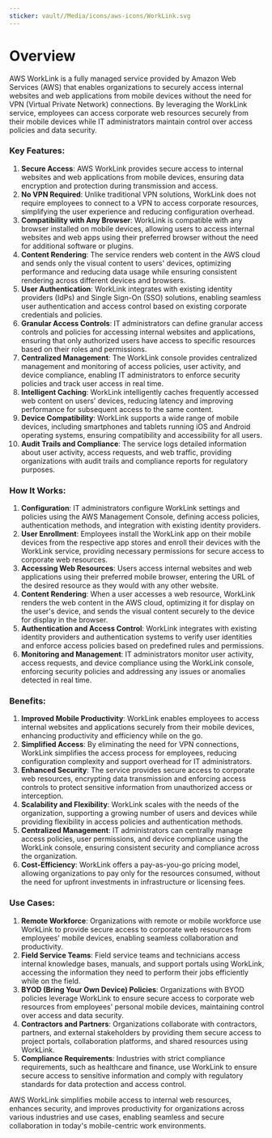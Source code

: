 ```yaml
---
sticker: vault//Media/icons/aws-icons/WorkLink.svg
---
```

# Overview

AWS WorkLink is a fully managed service provided by Amazon Web Services (AWS) that enables organizations to securely access internal websites and web applications from mobile devices without the need for VPN (Virtual Private Network) connections. By leveraging the WorkLink service, employees can access corporate web resources securely from their mobile devices while IT administrators maintain control over access policies and data security.

### Key Features:

1. **Secure Access**: AWS WorkLink provides secure access to internal websites and web applications from mobile devices, ensuring data encryption and protection during transmission and access.
2. **No VPN Required**: Unlike traditional VPN solutions, WorkLink does not require employees to connect to a VPN to access corporate resources, simplifying the user experience and reducing configuration overhead.
3. **Compatibility with Any Browser**: WorkLink is compatible with any browser installed on mobile devices, allowing users to access internal websites and web apps using their preferred browser without the need for additional software or plugins.
4. **Content Rendering**: The service renders web content in the AWS cloud and sends only the visual content to users' devices, optimizing performance and reducing data usage while ensuring consistent rendering across different devices and browsers.
5. **User Authentication**: WorkLink integrates with existing identity providers (IdPs) and Single Sign-On (SSO) solutions, enabling seamless user authentication and access control based on existing corporate credentials and policies.
6. **Granular Access Controls**: IT administrators can define granular access controls and policies for accessing internal websites and applications, ensuring that only authorized users have access to specific resources based on their roles and permissions.
7. **Centralized Management**: The WorkLink console provides centralized management and monitoring of access policies, user activity, and device compliance, enabling IT administrators to enforce security policies and track user access in real time.
8. **Intelligent Caching**: WorkLink intelligently caches frequently accessed web content on users' devices, reducing latency and improving performance for subsequent access to the same content.
9. **Device Compatibility**: WorkLink supports a wide range of mobile devices, including smartphones and tablets running iOS and Android operating systems, ensuring compatibility and accessibility for all users.
10. **Audit Trails and Compliance**: The service logs detailed information about user activity, access requests, and web traffic, providing organizations with audit trails and compliance reports for regulatory purposes.

### How It Works:

1. **Configuration**: IT administrators configure WorkLink settings and policies using the AWS Management Console, defining access policies, authentication methods, and integration with existing identity providers.
2. **User Enrollment**: Employees install the WorkLink app on their mobile devices from the respective app stores and enroll their devices with the WorkLink service, providing necessary permissions for secure access to corporate web resources.
3. **Accessing Web Resources**: Users access internal websites and web applications using their preferred mobile browser, entering the URL of the desired resource as they would with any other website.
4. **Content Rendering**: When a user accesses a web resource, WorkLink renders the web content in the AWS cloud, optimizing it for display on the user's device, and sends the visual content securely to the device for display in the browser.
5. **Authentication and Access Control**: WorkLink integrates with existing identity providers and authentication systems to verify user identities and enforce access policies based on predefined rules and permissions.
6. **Monitoring and Management**: IT administrators monitor user activity, access requests, and device compliance using the WorkLink console, enforcing security policies and addressing any issues or anomalies detected in real time.

### Benefits:

1. **Improved Mobile Productivity**: WorkLink enables employees to access internal websites and applications securely from their mobile devices, enhancing productivity and efficiency while on the go.
2. **Simplified Access**: By eliminating the need for VPN connections, WorkLink simplifies the access process for employees, reducing configuration complexity and support overhead for IT administrators.
3. **Enhanced Security**: The service provides secure access to corporate web resources, encrypting data transmission and enforcing access controls to protect sensitive information from unauthorized access or interception.
4. **Scalability and Flexibility**: WorkLink scales with the needs of the organization, supporting a growing number of users and devices while providing flexibility in access policies and authentication methods.
5. **Centralized Management**: IT administrators can centrally manage access policies, user permissions, and device compliance using the WorkLink console, ensuring consistent security and compliance across the organization.
6. **Cost-Efficiency**: WorkLink offers a pay-as-you-go pricing model, allowing organizations to pay only for the resources consumed, without the need for upfront investments in infrastructure or licensing fees.

### Use Cases:

1. **Remote Workforce**: Organizations with remote or mobile workforce use WorkLink to provide secure access to corporate web resources from employees' mobile devices, enabling seamless collaboration and productivity.
2. **Field Service Teams**: Field service teams and technicians access internal knowledge bases, manuals, and support portals using WorkLink, accessing the information they need to perform their jobs efficiently while on the field.
3. **BYOD (Bring Your Own Device) Policies**: Organizations with BYOD policies leverage WorkLink to ensure secure access to corporate web resources from employees' personal mobile devices, maintaining control over access and data security.
4. **Contractors and Partners**: Organizations collaborate with contractors, partners, and external stakeholders by providing them secure access to project portals, collaboration platforms, and shared resources using WorkLink.
5. **Compliance Requirements**: Industries with strict compliance requirements, such as healthcare and finance, use WorkLink to ensure secure access to sensitive information and comply with regulatory standards for data protection and access control.

AWS WorkLink simplifies mobile access to internal web resources, enhances security, and improves productivity for organizations across various industries and use cases, enabling seamless and secure collaboration in today's mobile-centric work environments.